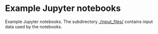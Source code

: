 # Example Jupyter notebooks
Example Jupyter notebooks.
The subdirectory [./input_files/](input_files) contains input data used by the notebooks.
